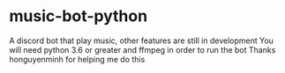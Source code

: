 ﻿# music-bot-python
A discord bot that play music, other features are still in development
You will need python 3.6 or greater and ffmpeg in order to run the bot
Thanks honguyenminh for helping me do this
